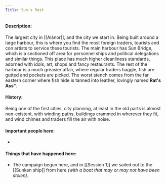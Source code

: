 ```yaml
---
Title: Sun's Rest
---
```

#### Description:
The largest city in [[Alánor]], and the city we start in. Being built around a large harbour, this is where you find the most foreign traders, tourists and con artists to service these tourists. The main harbour has Sun Bridge, which is a sectioned off area for personnel ships and political delegations and similar things. This place has much higher cleanliness standards, adorned with idols, art, shops and fancy restaurants. The rest of the harbour is a much greasier affair, where regular traders haggle, fish are gutted and pockets are picked. The worst stench comes from the far eastern corner where fish hide is tanned into leather, lovingly named __Rat's Ass"__.
#### History:
Being one of the first cities, city planning, at least in the old parts is almost non-existent, with winding paths, buildings crammed in wherever they fit, and wind chimes and traders fill the air with noise.

#### Important people here:
-


#### Things that have happened here:
* The campaign begun here, and in [[Session 1]] we sailed out to the [[Sunken ship]] from here _(with a boat that may or may not have been stolen)_.